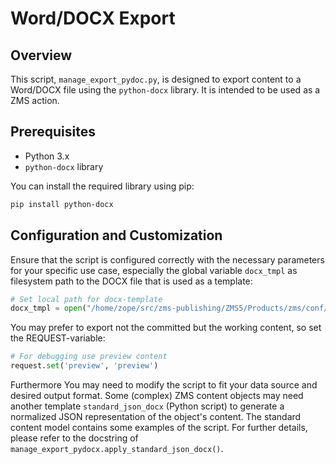 # Word/DOCX Export

## Overview

This script, `manage_export_pydoc.py`, is designed to export content to a Word/DOCX file using the `python-docx` library. It is intended to be used as a ZMS action.

## Prerequisites

- Python 3.x
- `python-docx` library

You can install the required library using pip:

```sh
pip install python-docx
```

## Configuration and Customization

Ensure that the script is configured correctly with the necessary parameters for your specific use case, especially the global variable `docx_tmpl` as filesystem path to the DOCX file that is used as a template:

```py
# Set local path for docx-template
docx_tmpl = open("/home/zope/src/zms-publishing/ZMS5/Products/zms/conf/metacmd_manager/manage_export_pydocx/neon.docx", "rb")
```

You may prefer to export not the committed but the working content, so set the REQUEST-variable:   

```py
# For debugging use preview content
request.set('preview', 'preview')
```

Furthermore You may need to modify the script to fit your data source and desired output format. Some (complex) ZMS content objects may need another template `standard_json_docx` (Python script) to generate a normalized JSON representation of the object's content. The standard content model contains some examples of the script. For further details, please refer to the docstring of 
`manage_export_pydocx.apply_standard_json_docx()`.
